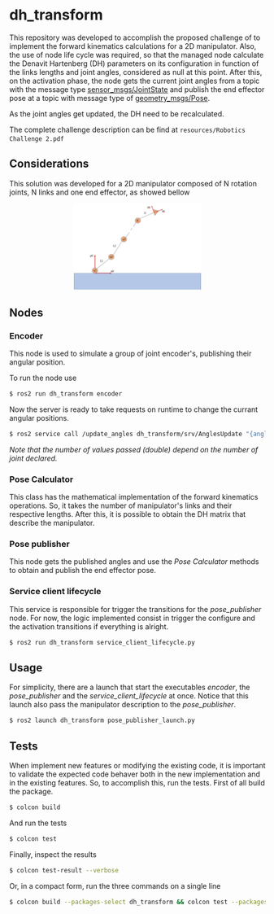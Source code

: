 # dh_transform
This repository was developed to accomplish the proposed challenge of to implement the forward kinematics calculations for a 2D manipulator. Also, the use of node life cycle was required, so that the managed node calculate the Denavit Hartenberg (DH) parameters on its configuration in function of the links lengths and joint angles, considered as null at this point. After this, on the activation phase, the node gets the current joint angles from a topic with the message type [sensor_msgs/JointState](http://docs.ros.org/en/melodic/api/sensor_msgs/html/msg/JointState.html) and publish the end effector pose at a topic with message type of [geometry_msgs/Pose](http://docs.ros.org/en/noetic/api/geometry_msgs/html/msg/Pose.html). 

As the joint angles get updated, the DH need to be recalculated.

The complete challenge description can be find at ```resources/Robotics Challenge 2.pdf```

## Considerations
This solution was developed for a 2D manipulator composed of N rotation joints, N links and one end effector, as showed bellow
<div align="center">
  <img src="resources/images/manipulator.png" alt="N links manipulator" width="50%">
</div>

## Nodes
### Encoder
This node is used to simulate a group of joint encoder's, publishing their angular position.

To run the node use
```bash
$ ros2 run dh_transform encoder
```

Now the server is ready to take requests on runtime to change the currant angular positions.
```bash
$ ros2 service call /update_angles dh_transform/srv/AnglesUpdate "{angles: [1.0, 2.0, 3.0]}"
```

*Note that the number of values passed (double) depend on the number of joint declared.*

### Pose Calculator
This class has the mathematical implementation of the forward kinematics operations. So, it takes the number of manipulator's links and their respective lengths. After this, it is possible to obtain the DH matrix that describe the manipulator.

### Pose publisher
This node gets the published angles and use the *Pose Calculator* methods to obtain and publish the end effector pose.

### Service client lifecycle
This service is responsible for trigger the transitions for the *pose_publisher* node. For now, the logic implemented consist in trigger the configure and the activation transitions if everything is alright. 
```bash
$ ros2 run dh_transform service_client_lifecycle.py
```

## Usage
For simplicity, there are a launch that start the executables *encoder*, the *pose_publisher* and the *service_client_lifecycle* at once. Notice that this launch also pass the manipulator description to the *pose_publisher*.
```bash
$ ros2 launch dh_transform pose_publisher_launch.py
```

## Tests
When implement new features or modifying the existing code, it is important to validate the expected code behaver both in the new implementation and in the existing features. So, to accomplish this, run the tests. First of all build the package.

```bash
$ colcon build
```
And run the tests
```bash
$ colcon test
```

Finally, inspect the results
```bash
$ colcon test-result --verbose
```

Or, in a compact form, run the three commands on a single line 
```bash
$ colcon build --packages-select dh_transform && colcon test --packages-select dh_transform --event-handler=console_direct+ && colcon test-result --verbose
```
